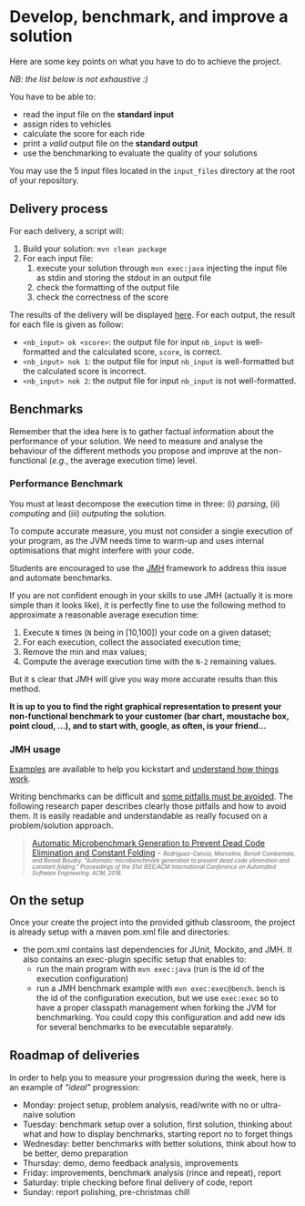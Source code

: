 # Develop, benchmark, and improve a solution

Here are some key points on what you have to do to achieve the project.

_NB: the list below is not exhaustive :)_

You have to be able to:
- read the input file on the **standard input**
- assign rides to vehicles
- calculate the score for each ride
- print a _valid_ output file on the **standard output**
- use the benchmarking to evaluate the quality of your solutions

You may use the 5 input files located in the `input_files` directory at the root of your repository.

## Delivery process

For each delivery, a script will:

1. Build your solution: `mvn clean package`
1. For each input file:
    1. execute your solution through `mvn exec:java` injecting the input file as stdin and storing the stdout in an output file
    1. check the formatting of the output file
    1. check the correctness of the score

The results of the delivery will be displayed [here](https://www.youtube.com/watch?v=dQw4w9WgXcQ).
For each output, the result for each file is given as follow:

- `<nb_input> ok <score>`: the output file for input `nb_input` is well-formatted and the calculated score, `score`, is correct.
- `<nb_input> nok 1`: the output file for input `nb_input` is well-formatted but the calculated score is incorrect.
- `<nb_input> nok 2`: the output file for input `nb_input` is not well-formatted.

## Benchmarks

Remember that the idea here is to gather factual information about the performance of your solution. We need to measure and analyse the behaviour of the different methods you propose and improve at the non-functional (_e.g._, the average execution time) level.
  
### Performance Benchmark

You must at least decompose the execution time in three: (i) _parsing_, (ii) _computing_ and (iii) _outputing_ the solution.

To compute accurate measure, you must not consider a single execution of your program, as the JVM needs time to warm-up and uses internal optimisations that might interfere with your code. 

Students are encouraged to use the [JMH](https://openjdk.java.net/projects/code-tools/jmh/) framework to address this issue and automate benchmarks.

If you are not confident enough in your skills to use JMH (actually it is more simple than it looks like), it is perfectly fine to use the following method to approximate a reasonable average execution time:

  1. Execute `N` times (`N` being in [10,100]) your code on a given dataset;
  2. For each execution, collect the associated execution time;
  3. Remove the min and max values;
  4. Compute the average execution time with the `N-2` remaining values.

But it s clear that JMH will give you way more accurate results than this method.

**It is up to you to find the right graphical representation to present your non-functional benchmark to your customer (bar chart, moustache box, point cloud, ...), and to start with, google, as often, is your friend...**

### JMH usage

[Examples](http://hg.openjdk.java.net/code-tools/jmh/file/tip/jmh-samples/src/main/java/org/openjdk/jmh/samples/) are available to help you kickstart and [understand how things work](http://blog.soat.fr/2015/07/benchmark-java-jmh-fine-tuning/).

Writing benchmarks can be difficult and [some pitfalls must be avoided](https://www.oracle.com/technical-resources/articles/java/architect-benchmarking.html). The following research paper describes clearly those pitfalls and how to avoid them. It is easily readable and understandable as really focused on a problem/solution approach.

> [Automatic Microbenchmark Generation to Prevent Dead
Code Elimination and Constant Folding](http://diversify-project.eu/papers/rodriguez-cancio16.pdf) - _<span style="font-size: 0.7em;">Rodriguez-Cancio, Marcelino, Benoit Combemale, and Benoit Baudry. "Automatic microbenchmark generation to prevent dead code elimination and constant folding." Proceedings of the 31st IEEE/ACM International Conference on Automated Software Engineering. ACM, 2016.</span>_

## On the setup

Once your create the project into the provided github classroom, the project is already setup with a maven pom.xml file and directories:

- the pom.xml contains last dependencies for JUnit, Mockito, and JMH. It also contains an exec-plugin specific setup that enables to:
     - run the main program with `mvn exec:java` (run is the id of the execution configuration)
     - run a JMH benchmark example with `mvn exec:exec@bench`. `bench` is the id of the configuration execution, but we use `exec:exec` so to have a proper classpath management when forking the JVM for benchmarking. You could copy this configuration and add new ids for several benchmarks to be executable separately.

## Roadmap of deliveries

In order to help you to measure your progression during the week, here is an example of _"ideal"_ progression:

- Monday: project setup, problem analysis, read/write with no or ultra-naive solution
- Tuesday: benchmark setup over a solution, first solution, thinking about what and how to display benchmarks, starting report no to forget things
- Wednesday: better benchmarks with better solutions, think about how to be better, demo preparation
- Thursday: demo, demo feedback analysis, improvements
- Friday: improvements, benchmark analysis (rince and repeat), report
- Saturday: triple checking before final delivery of code, report
- Sunday: report polishing, pre-christmas chill
